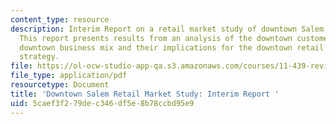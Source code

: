 ```yaml
---
content_type: resource
description: Interim Report on a retail market study of downtown Salem, Massachusetts.
  This report presents results from an analysis of the downtown customer base and
  downtown business mix and their implications for the downtown retail development
  strategy.
file: https://ol-ocw-studio-app-qa.s3.amazonaws.com/courses/11-439-revitalizing-urban-main-streets-st-claude-avenue-new-orleans-spring-2009/5caef3f279dec346df5e8b78ccbd95e9_MIT11_439s09_study02_Downtown_Salem_Retail_Study.pdf
file_type: application/pdf
resourcetype: Document
title: 'Downtown Salem Retail Market Study: Interim Report '
uid: 5caef3f2-79de-c346-df5e-8b78ccbd95e9
---
```

